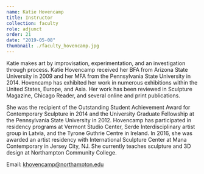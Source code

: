 ```yaml
---
name: Katie Hovencamp
title: Instructor
collection: faculty
role: adjunct
order: 21
date: "2019-05-08"
thumbnail: ./faculty_hovencamp.jpg
---
```


Katie makes art by improvisation, experimentation, and an investigation through process. Katie Hovencamp received her BFA from Arizona State University in 2009 and her MFA from the Pennsylvania State University in 2014. Hovencamp has exhibited her work in numerous exhibitions within the United States, Europe, and Asia. Her work has been reviewed in Sculpture Magazine, Chicago Reader, and several online and print publications.

She was the recipient of the Outstanding Student Achievement Award for Contemporary Sculpture in 2014 and the University Graduate Fellowship at the Pennsylvania State University in 2012. Hovencamp has participated in residency programs at Vermont Studio Center, Serde Interdisciplinary artist group in Latvia, and the Tyrone Guthrie Centre in Ireland. In 2016, she was awarded an artist residency with International Sculpture Center at Mana Contemporary in Jersey City, NJ. She currently teaches sculpture and 3D design at Northampton Community College.

Email: <a href="mainto:khovencamp@northampton.edu">khovencamp@northampton.edu</a>
